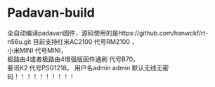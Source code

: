 # Padavan-build


全自动编译padavan固件，源码使用的是https://github.com/hanwckf/rt-n56u.git
目前支持红米AC2100 代号RM2100 ，   
                              小米MINI  代号MINI，   
                               极路由4或者极路由4增强版固件通刷  代号B70，   
                               斐讯K2    代号PSG1218。
							   用户名admin admin
							   默认无线无密码！！！！！！！！！！
